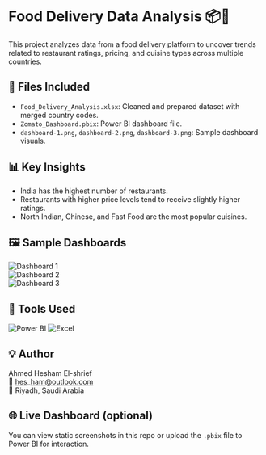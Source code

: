 # Food Delivery Data Analysis 📦🍔

This project analyzes data from a food delivery platform to uncover trends related to restaurant ratings, pricing, and cuisine types across multiple countries.

## 📁 Files Included
- `Food_Delivery_Analysis.xlsx`: Cleaned and prepared dataset with merged country codes.
- `Zomato_Dashboard.pbix`: Power BI dashboard file.
- `dashboard-1.png`, `dashboard-2.png`, `dashboard-3.png`: Sample dashboard visuals.

## 📊 Key Insights
- India has the highest number of restaurants.
- Restaurants with higher price levels tend to receive slightly higher ratings.
- North Indian, Chinese, and Fast Food are the most popular cuisines.

## 🖼️ Sample Dashboards

![Dashboard 1](dashboard-1.png)  
![Dashboard 2](dashboard-2.png)  
![Dashboard 3](dashboard-3.png)

## 🧠 Tools Used
![Power BI](https://img.shields.io/badge/Tool-PowerBI-yellow?logo=powerbi)
![Excel](https://img.shields.io/badge/Tool-Excel-green?logo=microsoft-excel)

## 💡 Author
Ahmed Hesham El-shrief  
📧 hes_ham@outlook.com  
📍 Riyadh, Saudi Arabia

## 🌐 Live Dashboard (optional)
You can view static screenshots in this repo or upload the `.pbix` file to Power BI for interaction.

